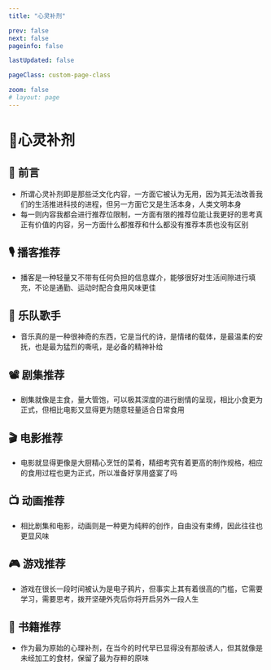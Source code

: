 ```yaml
---
title: "心灵补剂"

prev: false
next: false
pageinfo: false

lastUpdated: false

pageClass: custom-page-class

zoom: false
# layout: page
---
```


<style src="./index.css"></style>
<script setup>
  import VPFeature from ".vitepress/theme/components/VPFeature.vue";
</script>

# 🍹心灵补剂
## 📼 前言

- 所谓心灵补剂即是那些泛文化内容，一方面它被认为无用，因为其无法改善我们的生活推进科技的进程，但另一方面它又是生活本身，人类文明本身
- 每一则内容我都会进行推荐位限制，一方面有限的推荐位能让我更好的思考真正有价值的内容，另一方面什么都推荐和什么都没有推荐本质也没有区别

## 🎙️ 播客推荐
- 播客是一种轻量又不带有任何负担的信息媒介，能够很好对生活间隙进行填充，不论是通勤、运动时配合食用风味更佳

<div class="VPFeature-item">
<VPFeature icon = '<img src="https://bts-image.xyzcdn.net/aHR0cHM6Ly9tZWRpYS53YXZwdWIuY29tL2I4LzQxL2MwLzIwMjMwNjI0MDA1MzI1LXhTYkJRYmdQcWpRWVJZdHAucG5n.png@small">'  title = "故事FM" details = "故事作为认知世界的一种方式，将带我们看到那些不曾见过的暗面" link = "https://www.xiaoyuzhoufm.com/podcast/5e280fad418a84a0461fb38b" linkText="Link" />
<VPFeature icon = '<img src="https://bts-image.xyzcdn.net/aHR0cHM6Ly9pbWFnZS54eXpjZG4ubmV0L0ZuTm5pUnlOcm9JNFNBbXN5TElIb1ZvenhxRnU=@small">'  title = "加州101" details = "历史、世界、生活又或是什么都聊，可以说是最爱的播客没有之一了" link = "https://www.xiaoyuzhoufm.com/podcast/5e280faf418a84a0461fbd0d" linkText="Link" />
<VPFeature icon = '<img src="https://bts-image.xyzcdn.net/aHR0cHM6Ly9pbWFnZS54eXpjZG4ubmV0L0ZqbjRFRWQzX1FKWHUzUWY4TWROSFhkUnpiRjQuanBn.jpg@small">'  title = "日谈公园" details = "不用过多介绍，博客界的扛把子，鼎力推荐其中的李淼罪案系列，刘所聊历史" link = "https://www.xiaoyuzhoufm.com/podcast/5e280faa418a84a0461f9ad8" linkText="Link" />
<VPFeature icon = '<img src="https://bts-image.xyzcdn.net/aHR0cHM6Ly9pbWFnZS54eXpjZG4ubmV0L0ZqZkt3UnpfZTBYX0pidmVKU3RtZUEtSjBZc3kucG5n.png@small">'  title = "跳进兔子洞" details = "声音特稿，一种新闻故事，又是带故事的新闻，非常的精品，期待下一季" link = "https://www.xiaoyuzhoufm.com/podcast/6289d46e5cf4a5ad60ca08f8" linkText="Link" />
</div>

## 🎸 乐队歌手
- 音乐真的是一种很神奇的东西，它是当代的诗，是情绪的载体，是最温柔的安抚，也是最为猛烈的嘶吼，是必备的精神补给

<div class="VPFeature-item">
<VPFeature icon = '<img src="https://is1-ssl.mzstatic.com/image/thumb/Features124/v4/39/86/94/398694e0-d0e6-4f47-6867-80750a2c8221/pr_source.png/190x190cc.webp">'  title = "草东没有派对" details = "是为赋新词强说愁，亦是情绪释放时最猛烈的嘶吼" link = "https://music.apple.com/hk/artist/%E8%8D%89%E6%9D%B1%E6%B2%92%E6%9C%89%E6%B4%BE%E5%B0%8D/1110664089" linkText="Link" />
<VPFeature icon = '<img src="http://p1.music.126.net/8fiT6WvJt-t-Cv30R9Yu1g==/1416170985079949.jpg?param=180y180">'  title = "刘昊霖" details = "用最平静温柔的语调，娓娓讲诉生活的故事“生活，它就这么继续。”" link = "https://music.apple.com/us/artist/%E5%88%98%E6%98%8A%E9%9C%96/1539690752?l=zh-Hans-CN" linkText="Link" />
<VPFeature icon = '<img src="https://is1-ssl.mzstatic.com/image/thumb/AMCArtistImages116/v4/56/2e/0d/562e0d94-69e7-bd50-c0ed-113ab813772a/7d8c28e1-444f-46d6-a90c-d60df8089cae_ami-identity-b029080388daab86aa2753efa9bac47f-2023-10-26T14-03-50.766Z_cropped.png/190x190cc.webp">'  title = "Cosmo Sheldrake" details = "来自英国的独立音乐人，他的音乐总让人感觉像是走入了一片奇妙的魔法森林" link = "https://music.apple.com/us/artist/cosmo-sheldrake/459722898" linkText="Link" />
<VPFeature icon = '<img src="https://is1-ssl.mzstatic.com/image/thumb/Video115/v4/67/6a/d4/676ad400-ecf7-9e3b-1364-646cc478846a/Jobebfa0788-4d8e-4f7c-a906-1667764948d8-112461293-PreviewImage_preview_image_nonvideo_sdr-Time1619813784597.png/316x316bb.webp">'  title = "Billie Eilish" details = "开挂一般的履历无需多言，但对我而言反而是让我突然发觉，啊我也是会喜欢流行乐的" link = "https://www.xiaoyuzhoufm.com/podcast/6289d46e5cf4a5ad60ca08f8" linkText="Link" />
</div>

## 📽️ 剧集推荐
- 剧集就像是主食，量大管饱，可以极其深度的进行剧情的呈现，相比小食更为正式，但相比电影又显得更为随意轻量适合日常食用

<div class="VPFeature-item">
<VPFeature icon = '<img src="https://m.media-amazon.com/images/M/MV5BNTdkN2QwMDItMDVhNS00ZjFiLWEzNTctMzY5ODQzYWNkMDllXkEyXkFqcGdeQXVyMTMzNDExODE5._V1_QL75_UY562_CR14,0,380,562_.jpg" style = "max-width: 100%;transform: translate(0%, -20%);">'  title = "切尔诺贝利" details = "一段需要铭记的历史，需要反思的历史，但显然灾难终将反复" link = "https://www.bilibili.com/bangumi/play/ep775939" linkText="Link" />
<VPFeature icon = '<img src="https://p0.itc.cn/q_70/images03/20230608/bf8ca21484924c1b880a4a2df62713c2.png" style = "max-width: 150%;transform: translate(-10%, 0%);">'  title = "我的大叔" details = "悲惨但是倔强，深情但并非爱情，一段跳脱于框架的故事（大叔走好）" link = "https://movie.douban.com/subject/27602137/" linkText="Link" />
<VPFeature icon = '<img src="https://ts2.cn.mm.bing.net/th?id=ODL.b69a5090c288f776869e78f1f9699d39&w=135&h=201&c=10&rs=1&qlt=90&o=6&pid=13.1">'  title = "冰雪暴" details = "悬疑犯罪，黑色幽默，加以极其风格化的剧情叙事" link = "https://movie.douban.com/subject/24297912/" linkText="Link" />
<VPFeature icon = '<img src="https://ts3.cn.mm.bing.net/th?id=ODL.8e32db25823e4a7d0c178f2bf335af76&w=135&h=201&c=10&rs=1&qlt=90&o=6&pid=13.1" style = "transform: translate(0%, -6%);">'  title = "人生切割术" details = "自我的剥削又是否算是一种剥削，用自由又能否换来自由" link = "https://movie.douban.com/subject/34885342/" linkText="Link" />
</div>

## 🎬 电影推荐
- 电影就显得更像是大厨精心烹饪的菜肴，精细考究有着更高的制作规格，相应的食用过程也更为正式，所以准备好享用盛宴了吗

<div class="VPFeature-item">
<VPFeature icon = '<img src="https://kido-1257686190.cos.ap-beijing.myqcloud.com/kido-kidding/images/movieCovers/花束般的恋爱.jpg" style = "max-width: 150%;transform: translate(8%, 0%);">'  title = "花束般的恋爱" details = "要溢出屏幕的日式小清新，也许遗憾但并不糟糕" link = "https://movie.douban.com/subject/34874432/" linkText="Link" />
<VPFeature icon = '<img src="https://kido-1257686190.cos.ap-beijing.myqcloud.com/kido-kidding/images/movieCovers/两杆大烟枪.jpg" style = "max-width: 150%;transform: translate(%, 0%);">'  title = "两杆大烟枪" details = "黑色幽默的标杆之作，多线叙事最终碰撞时的核爆呈现" link = "https://movie.douban.com/subject/1293350/" linkText="Link" />
<VPFeature icon = '<img src="https://kido-1257686190.cos.ap-beijing.myqcloud.com/kido-kidding/images/movieCovers/狗十三.jpg" style = "max-width: 150%;transform: translate(0%, 0%);">'  title = "狗十三" details = "一个中式童年的故事，只记得看的那天下了初雪" link = "https://movie.douban.com/subject/25716096/" linkText="Link" />
<VPFeature icon = '<img src="https://kido-1257686190.cos.ap-beijing.myqcloud.com/kido-kidding/images/movieCovers/小丑.jpg" style = "max-width: 150%;transform: translate(0%, 0%);">'  title = "小丑" details = "都说要微笑的面对生活，但如果生活讨厌你的笑声又该怎么办" link = "https://movie.douban.com/subject/27119724/" linkText="Link" />
</div>

## 📺 动画推荐
- 相比剧集和电影，动画则是一种更为纯粹的创作，自由没有束缚，因此往往也更显风味

<div class="VPFeature-item">
<VPFeature icon = '<img src="https://n.sinaimg.cn/sinakd20112/0/w2048h1152/20211122/11e1-aa9e1db3e5e48ba76cd30cdeb6091b59.jpg" style = "max-width: 180%;transform: translate(0%, 0%);">'  title = "英雄联盟:双城之战" details = "完全超出预期的美术表现和剧情编排，即使抛开 IP 也是一部极其优秀的作品" link = "https://movie.douban.com/subject/34867871/" linkText="Link" />
<VPFeature icon = '<img src="https://kido-1257686190.cos.ap-beijing.myqcloud.com/kido-kidding/images/movieCovers/蜘蛛侠：平行宇宙.jpg" style = "max-width: 150%;transform: translate(0%, 0%);">'  title = "蜘蛛侠:平行宇宙" details = "各种美术风格的完美混搭，商业语境下艺术创作的究极释放" link = "https://movie.douban.com/subject/26374197/" linkText="Link" />
<VPFeature icon = '<img src="https://n.sinaimg.cn/sinakd20121/27/w2000h2827/20221016/3e0e-a7a0d3e6ceaa2aeefcc217cc99a30f99.jpg" style = "max-width: 150%;transform: translate(0%, 10%);">'  title = "间谍过家家" details = "深度或是严密的逻辑？<br>不不不，温馨美好，放空享受这就够了" link = "https://movie.douban.com/subject/35258427/" linkText="Link" />
<VPFeature icon = '<img src="https://tse1-mm.cn.bing.net/th/id/OIP-C.CG1DahHjgqfbJaRoeC_kVwHaKY?w=201&h=282&c=7&r=0&o=5&pid=1.7" style = "max-width: 150%;transform: translate(0%, -4%);">'  title = "疯狂动物城" details = "迪士尼献上的乌托邦，妥妥没有短板的六边形战士" link = "https://movie.douban.com/subject/25662329/" linkText="Link" />
</div>

## 🎮 游戏推荐
- 游戏在很长一段时间被认为是电子鸦片，但事实上其有着很高的门槛，它需要学习，需要思考，拨开坚硬外壳后你将开启另外一段人生
<div class="VPFeature-item">
<VPFeature icon = '<img src="https://img2.doubanio.com/lpic/s29435861.jpg">'  title = "艾迪芬奇的记忆" details = "谈到游戏艺术必定绕不开的一个作品，对体验性叙事进行了完美的呈现" link = "https://store.steampowered.com/app/501300/What_Remains_of_Edith_Finch/?l=schinese&curator_clanid=29227165" linkText="Link" />
<VPFeature icon = '<img src="https://shared.akamai.steamstatic.com/store_item_assets/steam/apps/1888930/header.jpg?t=1717621627" style = "max-width: 220%;">'  title = "最后生还者" details = "可以说是游戏这一媒介叙事的巅峰之作，直到出了第二部。。。" link = "https://store.steampowered.com/app/1888930/The_Last_of_Us_Part_I/" linkText="Link" />
<VPFeature icon = '<img src="https://img3.doubanio.com/lpic/s29756927.jpg" style = "transform: translate(0%, 10%);">'  title = "荒野大镖客" details = "用海量的细节搭建了一个无比真实的西部世界，开放世界的标杆之作" link = "https://store.steampowered.com/app/1174180/Red_Dead_Redemption_2/?l=schinese&curator_clanid=27093039" linkText="Link" />
<VPFeature icon = '<img src="https://shared.st.dl.eccdnx.com/store_item_assets/steam/apps/435150/header.jpg?t=1709728210" style = "max-width: 220%;">'  title = "神界:原罪" details = "原神启动-- <br>TRPG 作为 RPG 类型的起源，CRPG 注定不能缺席" link = "https://store.steampowered.com/app/435150/Divinity_Original_Sin_2__Definitive_Edition/" linkText="Link" />
</div>

## 📖 书籍推荐
- 作为最为原始的心理补剂，在当今的时代早已显得没有那般诱人，但其就像是未经加工的食材，保留了最为存粹的原味

<div class="VPFeature-item">
<VPFeature icon = '<img src="https://tse1-mm.cn.bing.net/th/id/OIP-C.fB902zQ5uhfszJyYIfs__QHaKq?rs=1&pid=ImgDetMain" style = "transform: translate(0%, 10%)">'  title = "黄金时代" details = "是心甘情愿的接受来自外界的阉割，还是进行一下徒劳的挣扎呢" link = "https://book.douban.com/subject/27013741/" linkText="Link" />
<VPFeature icon = '<img src="https://img.zcool.cn/community/01wymtahcacnzw5j2tbmuw3433.jpg?x-oss-process=image/auto-orient,1/resize,m_lfit,w_1280,limit_1/sharpen,100/quality,q_100" style = "max-width: 200%; transform: translate(-24%, 0%)">'  title = "献给阿尔吉侬的花束" details = "如果可以的话，是应该选择成为痛苦的智者，还是一个快乐的傻子" link = "https://book.douban.com/subject/26362836/" linkText="Link" />
<VPFeature icon = '<img src="https://ts4.cn.mm.bing.net/th?id=ODL.00bb6dc71048daa1d585abc9f9e1c5ea&w=192&h=300&c=10&rs=1&qlt=99&bgcl=fffffe&r=0&o=6&pid=WrapstarImage" style = "max-width: 110%; transform: translate(2%, 14%);">'  title = "一个陌生女人的来信" details = "一场孤独的爱，被动而又主动的爱，只因你让我至死无法忘怀" link = "https://book.douban.com/subject/2154960/" linkText="Link" />
<VPFeature icon = '<img src="https://ts2.cn.mm.bing.net/th?id=OIP.qAJ8S1zB5xeMI_Q_JrSD4QHaHa&w=298&h=298&c=10&rs=1&qlt=99&bgcl=fffffe&r=0&o=6&pid=MultiSMRSV2Source" style = "max-width: 110%;">'  title = "生死疲劳" details = "魔幻现实主义的中国乡土，挥之不去的是深深的时代烙印" link = "https://book.douban.com/subject/35587028/" linkText="Link" />
</div>